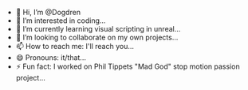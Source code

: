 - 👋 Hi, I’m @Dogdren
- 👀 I’m interested in coding...
- 🌱 I’m currently learning visual scripting in unreal...
- 💞️ I’m looking to collaborate on my own projects...
- 📫 How to reach me: I'll reach you...
- 😄 Pronouns: it/that...
- ⚡ Fun fact: I worked on Phil Tippets "Mad God" stop motion passion project...

<!---
Dogdren/Dogdren is a ✨ special ✨ repository because its `README.md` (this file) appears on your GitHub profile.
You can click the Preview link to take a look at your changes.
--->
